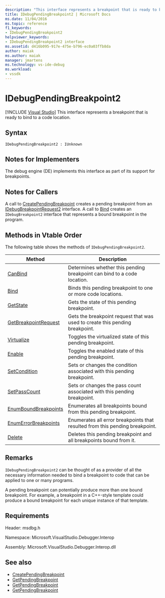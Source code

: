 ```yaml
---
description: "This interface represents a breakpoint that is ready to bind to a code location."
title: IDebugPendingBreakpoint2 | Microsoft Docs
ms.date: 11/04/2016
ms.topic: reference
f1_keywords:
- IDebugPendingBreakpoint2
helpviewer_keywords:
- IDebugPendingBreakpoint2 interface
ms.assetid: d416b095-917e-475e-b796-ec0a03ffb8da
author: maiak
ms.author: maiak
manager: jmartens
ms.technology: vs-ide-debug
ms.workload:
- vssdk
---
```

# IDebugPendingBreakpoint2

 [!INCLUDE [Visual Studio](~/includes/applies-to-version/vs-windows-only.md)]
This interface represents a breakpoint that is ready to bind to a code location.

## Syntax

```
IDebugPendingBreakpoint2 : IUnknown
```

## Notes for Implementers
 The debug engine (DE) implements this interface as part of its support for breakpoints.

## Notes for Callers
 A call to [CreatePendingBreakpoint](../../../extensibility/debugger/reference/idebugengine2-creatependingbreakpoint.md) creates a pending breakpoint from an [IDebugBreakpointRequest2](../../../extensibility/debugger/reference/idebugbreakpointrequest2.md) interface. A call to [Bind](../../../extensibility/debugger/reference/idebugpendingbreakpoint2-bind.md) creates an `IDebugBreakpoint2` interface that represents a bound breakpoint in the program.

## Methods in Vtable Order
 The following table shows the methods of `IDebugPendingBreakpoint2`.

|Method|Description|
|------------|-----------------|
|[CanBind](../../../extensibility/debugger/reference/idebugpendingbreakpoint2-canbind.md)|Determines whether this pending breakpoint can bind to a code location.|
|[Bind](../../../extensibility/debugger/reference/idebugpendingbreakpoint2-bind.md)|Binds this pending breakpoint to one or more code locations.|
|[GetState](../../../extensibility/debugger/reference/idebugpendingbreakpoint2-getstate.md)|Gets the state of this pending breakpoint.|
|[GetBreakpointRequest](../../../extensibility/debugger/reference/idebugpendingbreakpoint2-getbreakpointrequest.md)|Gets the breakpoint request that was used to create this pending breakpoint.|
|[Virtualize](../../../extensibility/debugger/reference/idebugpendingbreakpoint2-virtualize.md)|Toggles the virtualized state of this pending breakpoint.|
|[Enable](../../../extensibility/debugger/reference/idebugpendingbreakpoint2-enable.md)|Toggles the enabled state of this pending breakpoint.|
|[SetCondition](../../../extensibility/debugger/reference/idebugpendingbreakpoint2-setcondition.md)|Sets or changes the condition associated with this pending breakpoint.|
|[SetPassCount](../../../extensibility/debugger/reference/idebugpendingbreakpoint2-setpasscount.md)|Sets or changes the pass count associated with this pending breakpoint.|
|[EnumBoundBreakpoints](../../../extensibility/debugger/reference/idebugpendingbreakpoint2-enumboundbreakpoints.md)|Enumerates all breakpoints bound from this pending breakpoint.|
|[EnumErrorBreakpoints](../../../extensibility/debugger/reference/idebugpendingbreakpoint2-enumerrorbreakpoints.md)|Enumerates all error breakpoints that resulted from this pending breakpoint.|
|[Delete](../../../extensibility/debugger/reference/idebugpendingbreakpoint2-delete.md)|Deletes this pending breakpoint and all breakpoints bound from it.|

## Remarks
 `IDebugPendingBreakpoint2` can be thought of as a provider of all the necessary information needed to bind a breakpoint to code that can be applied to one or many programs.

 A pending breakpoint can potentially produce more than one bound breakpoint. For example, a breakpoint in a C++-style template could produce a bound breakpoint for each unique instance of that template.

## Requirements
 Header: msdbg.h

 Namespace: Microsoft.VisualStudio.Debugger.Interop

 Assembly: Microsoft.VisualStudio.Debugger.Interop.dll

## See also
- [CreatePendingBreakpoint](../../../extensibility/debugger/reference/idebugengine2-creatependingbreakpoint.md)
- [GetPendingBreakpoint](../../../extensibility/debugger/reference/idebugbreakpointboundevent2-getpendingbreakpoint.md)
- [GetPendingBreakpoint](../../../extensibility/debugger/reference/idebugboundbreakpoint2-getpendingbreakpoint.md)
- [GetPendingBreakpoint](../../../extensibility/debugger/reference/idebugerrorbreakpoint2-getpendingbreakpoint.md)
